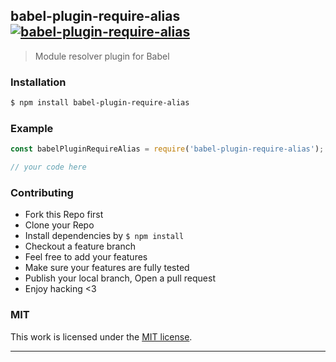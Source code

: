 ## babel-plugin-require-alias [![babel-plugin-require-alias](https://img.shields.io/npm/v/babel-plugin-require-alias.svg)](https://npmjs.org/babel-plugin-require-alias)

> Module resolver plugin for Babel

### Installation

```bash
$ npm install babel-plugin-require-alias
```

### Example

```js
const babelPluginRequireAlias = require('babel-plugin-require-alias');

// your code here

```

### Contributing
- Fork this Repo first
- Clone your Repo
- Install dependencies by `$ npm install`
- Checkout a feature branch
- Feel free to add your features
- Make sure your features are fully tested
- Publish your local branch, Open a pull request
- Enjoy hacking <3

### MIT

This work is licensed under the [MIT license](./LICENSE).

---